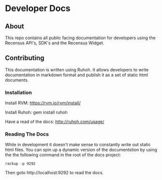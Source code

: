 Developer Docs
==============

About
-----

This repo contains all public facing documentation for developers using the 
Recensus API's, SDK's and the Recensus Widget. 

Contributing
------------

This documentation is written using Ruhoh. It allows developers to write 
documentation in markdown format and publish it as a set of static html documents.


### Installation 

Install RVM: https://rvm.io/rvm/install/

Install Ruhoh: gem install ruhoh

Have a read of the docs: http://ruhoh.com/usage/

### Reading The Docs

While in development it doesn't make sense to constantly write out static html 
files. You can spin up a dynamic version of the documentstion by using the the 
following command in the root of the docs project: 

````
rackup -p 9292
````

Then goto http://localhost:9292 to read the docs. 